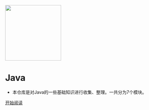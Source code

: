<img width="180px" src="https://gitee.com/duhouan/ImagePro/raw/master/logo.png">

# Java

- 本仓库是对Java的一些基础知识进行收集、整理。一共分为7个模块。

[开始阅读](./README.md)